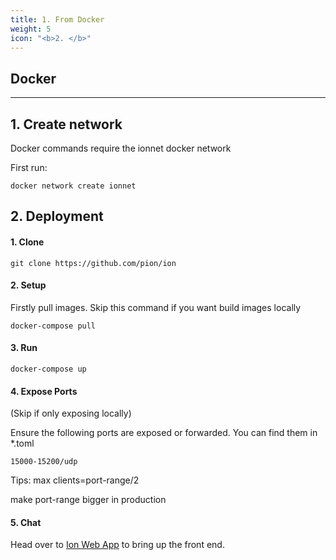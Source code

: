 ```yaml
---
title: 1. From Docker
weight: 5
icon: "<b>2. </b>"
---
```


## Docker
---

## 1. Create network

Docker commands require the ionnet docker network

First run:

```
docker network create ionnet
```

## 2. Deployment

#### 1. Clone

```
git clone https://github.com/pion/ion
```

#### 2. Setup

Firstly pull images. Skip this command if you want build images locally

```
docker-compose pull
```

#### 3. Run

```
docker-compose up
```

#### 4. Expose Ports

(Skip if only exposing locally)

Ensure the following ports are exposed or forwarded.
You can find them in *.toml

```
15000-15200/udp
```
Tips:
max clients=port-range/2

make port-range bigger in production

#### 5. Chat

Head over to [Ion Web App](https://github.com/pion/ion-app-web) to bring up the front end.


